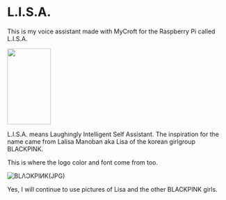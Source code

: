 # L.I.S.A.
This is my voice assistant made with MyCroft for the Raspberry Pi called L.I.S.A.

<img src="https://user-images.githubusercontent.com/65157905/113275663-4bae2b80-92df-11eb-9a1a-1d8d918dd51a.png" width="100" height="175">

L.I.S.A. means Laughingly Intelligent Self Assistant. The inspiration for the name came from Lalisa Manoban aka Lisa of the korean girlgroup BLACKPINK.

This is where the logo color and font come from too. 

![BLΛƆKPIИK(JPG)](https://user-images.githubusercontent.com/65157905/113273885-5e276580-92dd-11eb-82b4-1634bb40a267.jpg)


Yes, I will continue to use pictures of Lisa and the other BLACKPINK girls.
